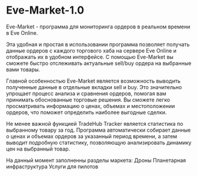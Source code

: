 # Eve-Market-1.0

Eve-Market - программа для мониторинга ордеров в реальном времени в Eve Online.

Эта удобная и простая в использовании программа позволяет получать данные ордеров с каждого торгового хаба на сервере Eve Online и отображать их в удобном интерфейсе. С помощью Eve-Market вы сможете быстро отслеживать актуальные sell/buy ордера на выбранные вами товары.

Главной особенностью Eve-Market является возможность выводить полученные данные в отдельные вкладки sell и buy. Это значительно упрощает процесс анализа и сравнения ордеров, помогая вам принимать обоснованные торговые решения. Вы сможете легко просматривать информацию о ценах, объемах и местоположении ордеров, что поможет определить наиболее выгодные сделки.

Не менее важной функцией TradeHub Tracker является статистика по выбранному товару за год. Программа автоматически собирает данные о ценах и объемах ордеров за указанный период времени, а затем выводит подробную статистику, позволяющую анализировать динамику цен на выбранный товар.

На данный момент заполненны разделы маркета:
Дроны
Планетарная инфраструктура
Услуги для пилотов
